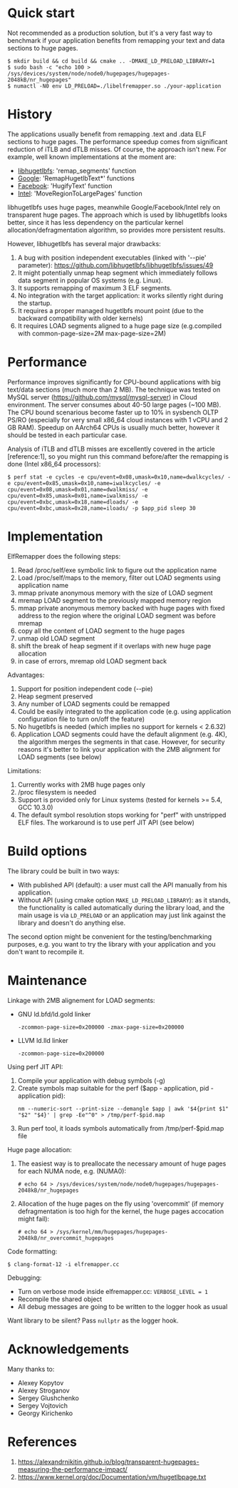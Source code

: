 # Quick start

Not recommended as a production solution, but it's a very fast way to benchmark if your application benefits from remapping your text and data sections to huge pages.

```shell
$ mkdir build && cd build && cmake .. -DMAKE_LD_PRELOAD_LIBRARY=1
$ sudo bash -c "echo 100 > /sys/devices/system/node/node0/hugepages/hugepages-2048kB/nr_hugepages"
$ numactl -N0 env LD_PRELOAD=./libelfremapper.so ./your-application
```

# History

The applications usually benefit from remapping .text and .data ELF sections to huge pages. The performance speedup comes from significant reduction of iTLB and dTLB misses. Of course, the approach isn't new. For example, well known implementations at the moment are:
  * [libhugetlbfs](https://github.com/libhugetlbfs/libhugetlbfs/blob/master/elflink.c): 'remap_segments' function
  * [Google](https://chromium.googlesource.com/chromium/src/+/refs/heads/master/chromeos/hugepage_text/hugepage_text.cc): 'RemapHugetlbText*' functions
  * [Facebook](https://github.com/facebook/hhvm/blob/master/hphp/runtime/base/program-functions.cpp): 'HugifyText' function
  * [Intel](https://github.com/intel/iodlr/blob/master/large_page-c/large_page.c): 'MoveRegionToLargePages' function

libhugetlbfs uses huge pages, meanwhile Google/Facebook/Intel rely on transparent huge pages. The approach which is used by libhugetlbfs looks better, since it has less dependency on the particular kernel allocation/defragmentation algorithm, so provides more persistent results.

However, libhugetlbfs has several major drawbacks:
1. A bug with position independent executables (linked with '--pie' parameter): https://github.com/libhugetlbfs/libhugetlbfs/issues/49
2. It might potentially unmap heap segment which immediately follows data segment in popular OS systems (e.g. Linux).
3. It supports remapping of maximum 3 ELF segments.
4. No integration with the target application: it works silently right during the startup.
5. It requires a proper managed hugetlbfs mount point (due to the backward compatibility with older kernels)
6. It requires LOAD segments aligned to a huge page size (e.g.compiled with common-page-size=2M max-page-size=2M)

# Performance

Performance improves significantly for CPU-bound applications with big text/data sections (much more than 2 MB).  The technique was tested on MySQL server (https://github.com/mysql/mysql-server) in Cloud environment. The server consumes about 40-50 large pages (~100 MB). The CPU bound scenarious become faster up to 10% in sysbench OLTP PS/RO (especially for very small x86_64 cloud instances with 1 vCPU and 2 GB RAM). Speedup on AArch64 CPUs is usually much better, however it should be tested in each particular case.

Analysis of iTLB and dTLB misses are excellently covered in the article [reference:1], so you might run this command before/after the remapping is done (Intel x86_64 processors):
```shell
$ perf stat -e cycles -e cpu/event=0x08,umask=0x10,name=dwalkcycles/ -e cpu/event=0x85,umask=0x10,name=iwalkcycles/ -e cpu/event=0x08,umask=0x01,name=dwalkmiss/ -e cpu/event=0x85,umask=0x01,name=iwalkmiss/ -e cpu/event=0xbc,umask=0x18,name=dloads/ -e cpu/event=0xbc,umask=0x28,name=iloads/ -p $app_pid sleep 30
```

# Implementation

ElfRemapper does the following steps:
1. Read /proc/self/exe symbolic link to figure out the application name
2. Load /proc/self/maps to the memory, filter out LOAD segments using application name
3. mmap private anonymous memory with the size of LOAD segment
4. mremap LOAD segment to the previously mapped memory region
5. mmap private anonymous memory backed with huge pages with fixed address to the region where the original LOAD segment was before mremap
6. copy all the content of LOAD segment to the huge pages
7. unmap old LOAD segment
8. shift the break of heap segment if it overlaps with new huge page allocation
9. in case of errors, mremap old LOAD segment back

Advantages:
1. Support for position independent code (--pie)
2. Heap segment preserved
3. Any number of LOAD segments could be remapped
4. Could be easily integrated to the application code (e.g. using application configuration file to turn on/off the feature)
5. No hugetlbfs is needed (which implies no support for kernels < 2.6.32)
6. Application LOAD segments could have the default alignment (e.g. 4K), the algorithm merges the segments in that case. However, for security reasons it's better to link your application with the 2MB alignment for LOAD segments (see below)

Limitations:
1. Currently works with 2MB huge pages only
2. /proc filesystem is needed
3. Support is provided only for Linux systems (tested for kernels >= 5.4, GCC 10.3.0)
4. The default symbol resolution stops working for "perf" with unstripped ELF files. The workaround is to use perf JIT API (see below)

# Build options

The library could be built in two ways:
* With published API (default): a user must call the API manually from his application.
* Without API (using cmake option `MAKE_LD_PRELOAD_LIBRARY`): as it stands, the functionality is called automatically during the library load, and the main usage is via `LD_PRELOAD` or an application may just link against the library and doesn't do anything else.

The second option might be convenient for the testing/benchmarking purposes, e.g. you want to try the library with your application and you don't want to recompile it.

# Maintenance

Linkage with 2MB alignement for LOAD segments:
* GNU ld.bfd/ld.gold linker
  ```
  -zcommon-page-size=0x200000 -zmax-page-size=0x200000
  ```
* LLVM ld.lld linker
  ```
  -zcommon-page-size=0x200000
  ```

Using perf JIT API:
1. Compile your application with debug symbols (-g)
2. Create symbols map suitable for the perf ($app - application, pid - application pid):
   ```
   nm --numeric-sort --print-size --demangle $app | awk '$4{print $1" "$2" "$4}' | grep -Ee"^0" > /tmp/perf-$pid.map
   ```
3. Run perf tool, it loads symbols automatically from /tmp/perf-$pid.map file

Huge page allocation:
1. The easiest way is to preallocate the necessary amount of huge pages for each NUMA node, e.g. (NUMA0):
   ```
   # echo 64 > /sys/devices/system/node/node0/hugepages/hugepages-2048kB/nr_hugepages
   ```
2. Allocation of the huge pages on the fly using 'overcommit' (if memory defragmentation is too high for the kernel, the huge pages accocation might fail):
   ```
   # echo 64 > /sys/kernel/mm/hugepages/hugepages-2048kB/nr_overcommit_hugepages
   ```

Code formatting:
```
$ clang-format-12 -i elfremapper.cc
```

Debugging:
* Turn on verbose mode inside elfremapper.cc: `VERBOSE_LEVEL = 1`
* Recompile the shared object
* All debug messages are going to be written to the logger hook as usual

Want library to be silent? Pass `nullptr` as the logger hook.


# Acknowledgements

Many thanks to:
* Alexey Kopytov
* Alexey Stroganov
* Sergey Glushchenko
* Sergey Vojtovich
* Georgy Kirichenko

# References

1. https://alexandrnikitin.github.io/blog/transparent-hugepages-measuring-the-performance-impact/
2. https://www.kernel.org/doc/Documentation/vm/hugetlbpage.txt